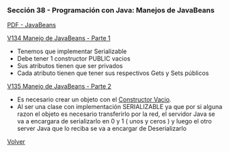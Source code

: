 ### Sección 38 - Programación con Java: Manejos de JavaBeans

[PDF - JavaBeans](Apuntes/CPJ-A-Leccion-JavaBeans.pdf)

[V134 Manejo de JavaBeans - Parte 1](V134_Manejo_de_JavaBeans/src/domain/Persona.java)
- Tenemos que implementar Serializable
- Debe tener 1 constructor PUBLIC vacios 
- Sus atributos tienen que ser privados
- Cada atributo tienen que tener sus respectivos Gets y Sets públicos

[V135 Manejo de JavaBeans - Parte 2](V135_Manejo_de_JavaBeans_Parte_2/src)
- Es necesario crear un objeto con el [Constructor Vacio](V135_Manejo_de_JavaBeans_Parte_2/src/test/TestJavaBeans.java).
- Al ser una clase con implementación SERIALIZABLE ya que por si alguna razon
el objeto es necesario transferirlo por la red, el servidor Java se va a 
encargara de serializarlo en 0 y 1 ( unos y ceros ) y luego el otro server Java
que lo reciba se va a encargar de Deserializarlo

[Volver](../)